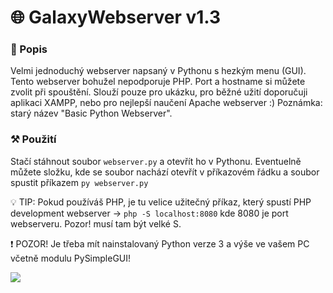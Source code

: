 # 🌐 GalaxyWebserver v1.3

### 📄 Popis

Velmi jednoduchý webserver napsaný v Pythonu s hezkým menu (GUI). Tento webserver bohužel nepodporuje PHP. Port a hostname si můžete zvolit při spouštění. Slouží pouze pro ukázku, pro běžné užití doporučuji aplikaci XAMPP, nebo pro nejlepší naučení Apache webserver :)  Poznámka: starý název "Basic Python Webserver".

### ⚒️ Použití

Stačí stáhnout soubor `webserver.py` a otevřít ho v Pythonu. Eventuelně můžete složku, kde se soubor nachází otevřít v příkazovém řádku a soubor spustit příkazem `py webserver.py` 

💡 TIP: Pokud používáš PHP, je tu velice užitečný příkaz, který spustí PHP development webserver ->  `php -S localhost:8080` kde 8080 je port webserveru. Pozor! musí tam být velké S.

❗ POZOR! Je třeba mít nainstalovaný Python verze 3 a výše ve vašem PC včetně modulu PySimpleGUI!

![](https://media.discordapp.net/attachments/865982224607871006/915258288403255326/GalaxyWebserver_30.11.2021_16_09_27.png)
